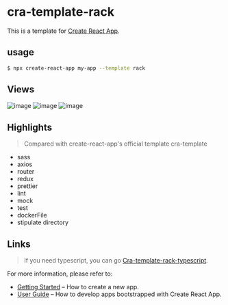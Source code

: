 <!--
 * @Author: ice
 * @Date: 2020-12-14 17:45:16
 * @LastEditTime: 2020-12-24 18:10:30
 * @LastEditors: Please set LastEditors
 * @Description: In User Settings Edit
 * @FilePath: /cra-template-rack/README.md
-->
# cra-template-rack

This is a template for [Create React App](https://github.com/facebook/create-react-app).

## usage

```sh
$ npx create-react-app my-app --template rack
```
## Views
![image](https://user-images.githubusercontent.com/8178166/114004851-9f95b300-9891-11eb-85f6-1fd176dae6e1.png)
![image](https://user-images.githubusercontent.com/8178166/114005069-ca800700-9891-11eb-8496-41805e6760fb.png)
![image](https://user-images.githubusercontent.com/8178166/114005109-d370d880-9891-11eb-9e7a-bf16496fd081.png)
## Highlights
> Compared with create-react-app's official template cra-template
- sass
- axios
- router
- redux
- prettier
- lint
- mock
- test
- dockerFile
- stipulate directory
## Links
> If you need typescript, you can go [Cra-template-rack-typescript](https://www.npmjs.com/package/cra-template-rack-typescript).

For more information, please refer to:

- [Getting Started](https://create-react-app.dev/docs/getting-started) – How to create a new app.
- [User Guide](https://create-react-app.dev) – How to develop apps bootstrapped with Create React App.
